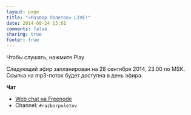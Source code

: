 ```yaml
---
layout: page
title: "«Разбор Полетов» LIVE!"
date: 2014-08-24 13:01
comments: false
sharing: true
footer: true
---
```


Чтобы слушать, нажмите Play 
<!-- http://stardust.wavestreamer.com:8062/live/;stream/1 -->
<audio preload="none">
   <source src="http://volksmusiknetradio.ice.infomaniak.ch/volksmusiknetradio-128.mp3" type="audio/mp3" />
   Your browser does not support the audio tag.
</audio>

Следующий эфир запланирован на 28 сентября 2014, 23.00 по MSK.
Ссылка на mp3-поток будет доступна в день эфира.

**Чат**

- [Web chat на Freenode](http://webchat.freenode.net/)
- Channel: `#razborpoletov`



